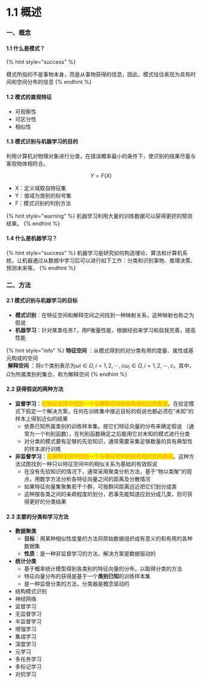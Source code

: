 # 1.1 概述

### 一、概念

#### 1.1 什么是模式？

{% hint style="success" %}

模式所指的不是事物本身，而是从事物获得的信息，因此，模式往往表现为具有时间和空间分布的信息
{% endhint %}

#### 1.2 模式的直观特征

- 可观察性
- 可区分性
- 相似性

#### 1.3 模式识别与机器学习的目的

利用计算机对物理对象进行分类，在错误概率最小的条件下，使识别的结果尽量与客观物体相符合。

$$
Y = F(X)
$$


- X：定义域取自特征集
- Y：值域为类别的标号集
- F：模式识别的判别方法

{% hint style="warning" %}
机器学习利用大量的训练数据可以获得更好的预测结果。
{% endhint %}

#### 1.4 什么是机器学习？



{% hint style="success" %}
机器学习是研究如何构造理论、算法和计算机系统，让机器通过从数据中学习后可以进行如下工作：分类和识别事物、推理决策、预测未来等。
{% endhint %}

### 二、方法

#### 2.1 模式识别与机器学习的目标

- **模式识别**：在特征空间和解释空间之间找到一种映射关系，这种映射也称之为假说
- **机器学习**：针对某类任务T，用P衡量性能，根据经验来学习和自我完善，提高性能

{% hint style="info" %}
**特征空间** ：从模式得到的对分类有用的度量、属性或基元构成的空间     
 **解释空间** ：将c个类别表示为$ωi∈Ω,i=1,2,⋯,c\omega_{i} \in \Omega, i=1,2,\cdots,c$。其中，$\Omega$为所属类别的集合，称为解释空间
{% endhint %}

#### 2.2 获得假说的两种方法

- **监督学习**：<mark style="color:orange;">**在特征空间中找到一个与解释空间的结构相对应的假说**</mark>。在给定模式下假定一个解决方案，任何在训练集中接近目标的假说也都必须在“未知”的样本上得到近似的结果
  - 依靠已知所属类别的训练样本集，按它们特征向量的分布来确定假说 （通常为一个判别函数），在判别函数确定之后能用它对未知的模式进行分类
  - 对分类的模式要有足够的先验知识，通常需要采集足够数量的具有典型性的样本进行训练
- **非监督学习**：<mark style="color:orange;">**在解释空间中找到一个与特征空间的结构相对应的假说**</mark>。这种方法试图找到一种只以特征空间中的相似关系为基础的有效假说
  - 在没有先验知识的情况下，通常采用聚类分析方法，基于“物以类聚”的观点，用数学方法分析各特征向量之间的距离及分散情况
  - 如果特征向量集聚集若干个群，可按群间距离远近把它们划分成类
  - 这种按各类之间的亲疏程度的划分，若事先能知道应划分成几类，则可获得更好的分类结果

#### 2.3 主要的分类和学习方法

- **数据聚类**
  - **目标**：用某种相似性度量的方法将原始数据组织成有意义的和有用的各种数据集
  - **性质**：是一种非监督学习的方法，解决方案是数据驱动的
- **统计分类**
  - 基于概率统计模型得到各类别的特征向量的分布，以取得分类的方法
  - 特征向量分布的获得是基于一个**类别已知**的训练样本集
  - 是一种监督分类的方法，分类器是概念驱动的
- 结构模式识别
- 神经网络
- 监督学习
- 无监督学习
- 半监督学习
- 增强学习
- 集成学习
- 深度学习
- 元学习
- 多任务学习
- 多标记学习
- 对抗学习
